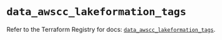 # `data_awscc_lakeformation_tags`

Refer to the Terraform Registry for docs: [`data_awscc_lakeformation_tags`](https://registry.terraform.io/providers/hashicorp/awscc/0.70.0/docs/data-sources/lakeformation_tags).
